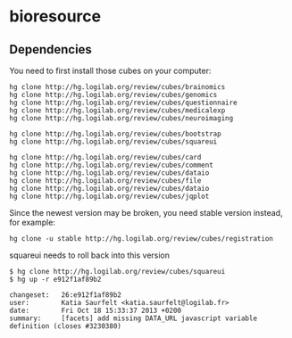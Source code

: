 bioresource
===========

Dependencies
------------

You need to first install those cubes on your computer:

```
hg clone http://hg.logilab.org/review/cubes/brainomics
hg clone http://hg.logilab.org/review/cubes/genomics
hg clone http://hg.logilab.org/review/cubes/questionnaire
hg clone http://hg.logilab.org/review/cubes/medicalexp
hg clone http://hg.logilab.org/review/cubes/neuroimaging

hg clone http://hg.logilab.org/review/cubes/bootstrap
hg clone http://hg.logilab.org/review/cubes/squareui

hg clone http://hg.logilab.org/review/cubes/card
hg clone http://hg.logilab.org/review/cubes/comment
hg clone http://hg.logilab.org/review/cubes/dataio
hg clone http://hg.logilab.org/review/cubes/file
hg clone http://hg.logilab.org/review/cubes/dataio
hg clone http://hg.logilab.org/review/cubes/jqplot
```

Since the newest version may be broken, you need stable version instead, for example:

```
hg clone -u stable http://hg.logilab.org/review/cubes/registration
```

squareui needs to roll back into this version
```
$ hg clone http://hg.logilab.org/review/cubes/squareui
$ hg up -r e912f1af89b2

changeset:   26:e912f1af89b2
user:        Katia Saurfelt <katia.saurfelt@logilab.fr>
date:        Fri Oct 18 15:33:37 2013 +0200
summary:     [facets] add missing DATA_URL javascript variable definition (closes #3230380)
```



